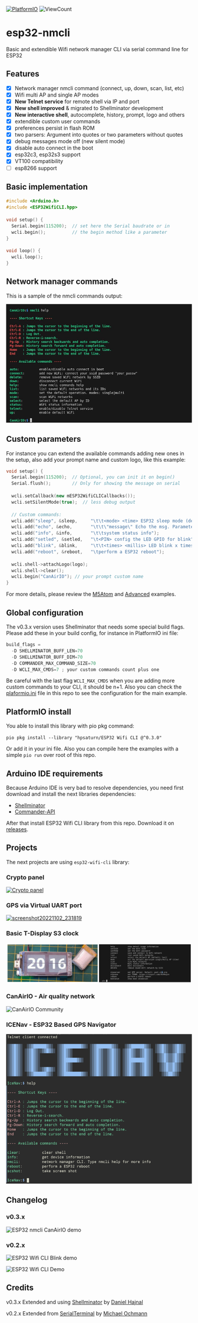 [![PlatformIO](https://github.com/hpsaturn/esp32-wifi-cli/workflows/PlatformIO/badge.svg)](https://github.com/hpsaturn/esp32-wifi-cli/actions/) ![ViewCount](https://views.whatilearened.today/views/github/hpsaturn/esp32-wifi-cli.svg)

# esp32-nmcli

Basic and extendible Wifi network manager CLI via serial command line for ESP32

## Features

- [x] Network manager nmcli command (connect, up, down, scan, list, etc)
- [x] Wifi multi AP and single AP modes
- [x] **New Telnet service** for remote shell via IP and port
- [x] **New shell improved** & migrated to Shellminator development
- [x] **New interactive shell**, autocomplete, history, prompt, logo and others
- [x] extendible custom user commands
- [x] preferences persist in flash ROM
- [x] two parsers: Argument into quotes or two parameters without quotes
- [x] debug messages mode off (new silent mode)
- [x] disable auto connect in the boot
- [x] esp32c3, esp32s3 support
- [x] VT100 compatibility
- [ ] esp8266 support

## Basic implementation

```cpp
#include <Arduino.h>
#include <ESP32WifiCLI.hpp>

void setup() {
  Serial.begin(115200);  // set here the Serial baudrate or in
  wcli.begin();          // the begin method like a parameter
}

void loop() {
  wcli.loop();
}
```

## Network manager commands

This is a sample of the nmcli commands output:

![nmcli preview commands](images/version2nmcli.jpg)

## Custom parameters

For instance you can extend the available commands adding new ones in the setup, also add your prompt name and custom logo, like this example:

```cpp
void setup() {
  Serial.begin(115200);  // Optional, you can init it on begin()
  Serial.flush();        // Only for showing the message on serial
  
  wcli.setCallback(new mESP32WifiCLICallbacks());
  wcli.setSilentMode(true);  // less debug output

  // Custom commands:
  wcli.add("sleep", &sleep,     "\t\t<mode> <time> ESP32 sleep mode (deep/light)\r\n");
  wcli.add("echo", &echo,       "\t\t\"message\" Echo the msg. Parameter into quotes");
  wcli.add("info", &info,       "\t\tsystem status info");
  wcli.add("setled", &setled,   "\t<PIN> config the LED GPIO for blink");
  wcli.add("blink", &blink,     "\t\t<times> <millis> LED blink x times each x millis");
  wcli.add("reboot", &reboot,   "\tperform a ESP32 reboot");
  
  wcli.shell->attachLogo(logo);
  wcli.shell->clear();
  wcli.begin("CanAirIO"); // your prompt custom name
}
```

For more details, please review the [M5Atom](examples/M5Atom/main.cpp) and [Advanced](examples/advanced/main.cpp) examples.

## Global configuration

The v0.3.x version uses Shellminator that needs some special build flags. Please add these in your build config, for instance in PlatformIO ini file:

```python
build_flags =
  -D SHELLMINATOR_BUFF_LEN=70
  -D SHELLMINATOR_BUFF_DIM=70
  -D COMMANDER_MAX_COMMAND_SIZE=70
  -D WCLI_MAX_CMDS=7 ; your custom commands count plus one
```

Be careful with the last flag `WCLI_MAX_CMDS` when you are adding more custom commands to your CLI, it should be n+1. Also you can check the [plaformio.ini](platformio.ini) file in this repo to see the configuration for the main example.

## PlatformIO install

You able to install this library with pio pkg command:

`pio pkg install --library "hpsaturn/ESP32 Wifi CLI @^0.3.0"`

Or add it in your ini file. Also you can compile here the examples with a simple `pio run` over root of this repo.

## Arduino IDE requirements

Because Arduino IDE is very bad to resolve dependencies, you need first download and install the next libraries dependencies:

- [Shellminator](https://github.com/hpsaturn/Shellminator.git)
- [Commander-API](https://github.com/hpsaturn/Commander-API.git#strcmp-fix)

After that install ESP32 Wifi CLI library from this repo. Download it on [releases](https://github.com/hpsaturn/esp32-wifi-cli/releases).

## Projects

The next projects are using `esp32-wifi-cli` library:

### Crypto panel

[![Crypto panel](https://user-images.githubusercontent.com/423856/219856278-1b3013fd-0a04-4464-8947-5a3cb874c843.jpg)](https://youtu.be/oyav6SvN870)

### GPS via Virtual UART port

[![screenshot20221102_231819](https://user-images.githubusercontent.com/423856/199613436-ef607d92-e06d-44ef-8d0f-0e99e49bf481.jpg)](https://hpsaturn.com/virtual-serial-port/)

### Basic T-Display S3 clock

[![ESP32S3 Clock T-Display](https://raw.githubusercontent.com/hpsaturn/esp32-s3-clock/master/pics/preview.jpg)
](https://github.com/hpsaturn/esp32-s3-clock#readme)

### CanAirIO - Air quality network

![CanAirIO Community](https://raw.githubusercontent.com/kike-canaries/canairio_firmware/master/images/canairio_collage_community.jpg)

### ICENav - ESP32 Based GPS Navigator

![ICENav v3](images/icenav_shell_demo.png)

## Changelog

### v0.3.x

![ESP32 nmcli CanAirIO demo](images/esp32_wifi_cli_canairio_demo.gif)

### v0.2.x

![ESP32 Wifi CLI Blink demo](https://raw.githubusercontent.com/hpsaturn/esp32-wifi-cli/master/images/esp32_wifi_cli_blink.gif)

![ESP32 Wifi CLI Demo](https://raw.githubusercontent.com/hpsaturn/esp32-wifi-cli/master/images/esp32_wifi_cli_demo.gif)

## Credits

v0.3.x Extended and using [Shellminator](https://www.shellminator.org/html/index.html) by [Daniel Hajnal](https://github.com/dani007200964)

v0.2.x Extended from [SerialTerminal](https://github.com/miko007/SerialTerminal) by [Michael Ochmann](https://github.com/miko007)
